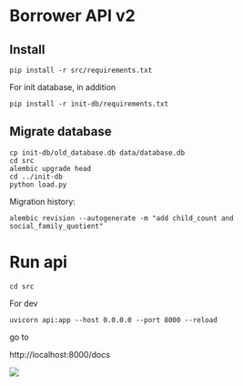 # Borrower API v2

## Install

```shell
pip install -r src/requirements.txt
```

For init database, in addition

```shell
pip install -r init-db/requirements.txt
```

## Migrate database

```shell
cp init-db/old_database.db data/database.db
cd src
alembic upgrade head
cd ../init-db
python load.py
```

Migration history:
```shell
alembic revision --autogenerate -m "add child_count and social_family_quotient"
```

# Run api

```shell
cd src
```

For dev

```shell
uvicorn api:app --host 0.0.0.0 --port 8000 --reload
```

go to 

http://localhost:8000/docs

![](api-create_borrower_borrowers__post.png)
